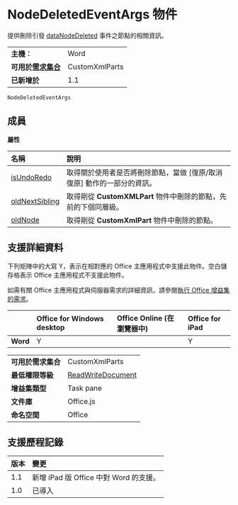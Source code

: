 
# NodeDeletedEventArgs 物件
提供刪除引發 [dataNodeDeleted](../../reference/shared/customxmlpart.datanodedeleted.event.md) 事件之節點的相關資訊。

|||
|:-----|:-----|
|**主機︰**|Word|
|**可用於[需求集合](../../docs/overview/specify-office-hosts-and-api-requirements.md)**|CustomXmlParts|
|**已新增於**|1.1|

```
NodeDeletedEventArgs
```


## 成員


**屬性**


|**名稱**|**說明**|
|:-----|:-----|
|[isUndoRedo](../../reference/shared/customxmlpart.isundoredo.md)|取得關於使用者是否將刪除節點，當做 [復原/取消復原] 動作的一部分的資訊。|
|[oldNextSibling](../../reference/shared/customxmlpart.oldnextsibling.md)|取得剛從 **CustomXMLPart** 物件中刪除的節點，先前的下個同層級。|
|[oldNode](../../reference/shared/customxmlpart.oldnode.md)|取得剛從 **CustomXmlPart** 物件中刪除的節點。|

## 支援詳細資料


下列矩陣中的大寫 Y，表示在相對應的 Office 主應用程式中支援此物件。空白儲存格表示 Office 主應用程式不支援此物件。

如需有關 Office 主應用程式與伺服器需求的詳細資訊，請參閱[執行 Office 增益集的需求](../../docs/overview/requirements-for-running-office-add-ins.md)。



||**Office for Windows desktop**|**Office Online (在瀏覽器中)**|**Office for iPad**|
|:-----|:-----|:-----|:-----|
|**Word**|Y||Y|

|||
|:-----|:-----|
|**可用於需求集合**|CustomXmlParts|
|**最低權限等級**|[ReadWriteDocument](../../docs/develop/requesting-permissions-for-api-use-in-content-and-task-pane-add-ins.md)|
|**增益集類型**|Task pane|
|**文件庫**|Office.js|
|**命名空間**|Office|

## 支援歷程記錄




|**版本**|**變更**|
|:-----|:-----|
|1.1|新增 iPad 版 Office 中對 Word 的支援。|
|1.0|已導入|
